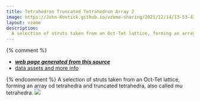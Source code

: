 ```yaml
---
title: Tetrahedron Truncated Tetrahedron Array 2
image: https://John-Kostick.github.io/vzome-sharing/2021/12/14/13-53-43-Tetrahedron-Truncated-Tetrahedron-Array-2/Tetrahedron-Truncated-Tetrahedron-Array-2.png
layout: vzome
description:
  A selection of struts taken from an Oct-Tet lattice, forming an array od tetrahedra and truncated tetrahedra, also called mu tetrahedra.
---
```


{% comment %}
 - [***web page generated from this source***][post]
 - [data assets and more info][github]

[post]: <https://John-Kostick.github.io/vzome-sharing/2021/12/14/Tetrahedron-Truncated-Tetrahedron-Array-2-13-53-43.html>
[github]: <https://github.com/John-Kostick/vzome-sharing/tree/main/2021/12/14/13-53-43-Tetrahedron-Truncated-Tetrahedron-Array-2/>
{% endcomment %}
  A selection of struts taken from an Oct-Tet lattice, forming an array od tetrahedra and truncated tetrahedra, also called mu tetrahedra.
<vzome-viewer style="width: 100%; height: 65vh;"
       src="https://John-Kostick.github.io/vzome-sharing/2021/12/14/13-53-43-Tetrahedron-Truncated-Tetrahedron-Array-2/Tetrahedron-Truncated-Tetrahedron-Array-2.vZome" >
  <img src="https://John-Kostick.github.io/vzome-sharing/2021/12/14/13-53-43-Tetrahedron-Truncated-Tetrahedron-Array-2/Tetrahedron-Truncated-Tetrahedron-Array-2.png" />
</vzome-viewer>
